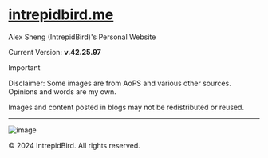 # [intrepidbird.me](https://intrepidbird.me)

Alex Sheng (IntrepidBird)'s Personal Website

Current Version: **v.42.25.97**

> [!IMPORTANT]  
> Disclaimer: Some images are from AoPS and various other sources. Opinions and words are my own.

Images and content posted in blogs may not be redistributed or reused.

----------------------------------------------

![image](https://github.com/intrepidbird/intrepidbird.github.io/assets/140008493/cd1f5c53-2e98-42e3-a331-3582f7ef6008)

© 2024 IntrepidBird. All rights reserved.
